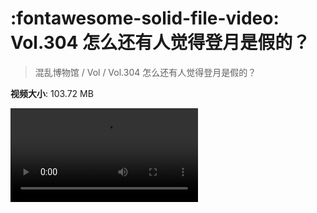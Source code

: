 # :fontawesome-solid-file-video: Vol.304 怎么还有人觉得登月是假的？

> 混乱博物馆 / Vol / Vol.304 怎么还有人觉得登月是假的？

**视频大小**: 103.72 MB

<div class="video"><video src="https://file.hsyhx.top/archive/混乱博物馆/Vol/Vol.304 怎么还有人觉得登月是假的？.mp4" controls preload>🤔 您的浏览器不支持 video 标签</video></div>